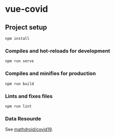 # vue-covid

## Project setup
```
npm install
```

### Compiles and hot-reloads for development
```
npm run serve
```

### Compiles and minifies for production
```
npm run build
```

### Lints and fixes files
```
npm run lint
```

### Data Resourde
See [mathdroid/covid19](https://covid19.mathdro.id).
